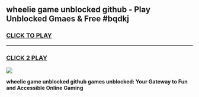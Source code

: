
## wheelie game unblocked github - Play Unblocked Gmaes & Free #bqdkj
<h3>
<a href="https://premium.freeplayer.one?title=wheelie_game_unblocked_github&ref=03M">CLICK TO PLAY</a></h3>
<hr>

<h3>
<a href="https://premium.freeplayer.one?title=wheelie_game_unblocked_github&ref=03M">CLICK 2 PLAY</a>
  
</h3>

<a href="https://premium.freeplayer.one?title=wheelie_game_unblocked_github&ref=03M"><img src="https://clearcache.store/games.png"></a>


**wheelie game unblocked github games unblocked: Your Gateway to Fun and Accessible Online Gaming**
